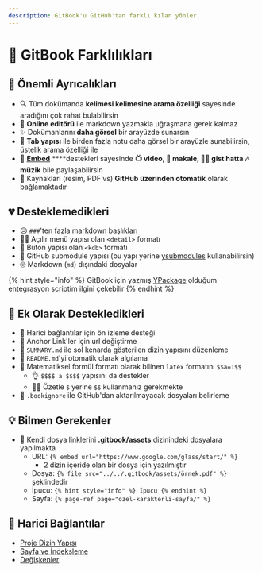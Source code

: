 ```yaml
---
description: GitBook'u GitHub'tan farklı kılan yönler.
---
```


# 🌟 GitBook Farklılıkları

## 🚀 Önemli Ayrıcalıkları

* 🔍 Tüm dokümanda **kelimesi kelimesine arama özelliği** sayesinde aradığını çok rahat bulabilirsin
* 📑 **Online editörü** ile markdown yazmakla uğraşmana gerek kalmaz
* ✨ Dokümanlarını **daha görsel** bir arayüzde sunarsın
* 📂 **Tab yapısı** ile birden fazla notu daha görsel bir arayüzle sunabilirsin, üstelik arama özelliği ile
* 🎴 [**Embed**](https://docs.gitbook.com/editing-content/embeds) ****destekleri sayesinde **📺 video, 📃 makale, 👨‍💻 gist hatta 🎶 müzik** bile paylaşabilirsin
* 💫 Kaynakları \(resim, PDF vs\) **GitHub üzerinden otomatik** olarak bağlamaktadır

## 💔 Desteklemedikleri

* 😥 `###`'ten fazla markdown başlıkları
* 🙇‍♂️ Açılır menü yapısı olan `<detail>` formatı
* 🔘 Buton yapısı olan `<kdb>` formatı
* 📁 GitHub submodule yapısı \(bu yapı yerine [ysubmodules](https://github.com/yedhrab/YPackage#-entegrasyon-scripti) kullanabilirsin\)
* 🙄 Markdown \(`md`\) dışındaki dosyalar

{% hint style="info" %}
GitBook için yazmış [YPackage](https://github.com/yedhrab/YPackage#-entegrasyon-scripti) olduğum entegrasyon scriptim ilgini çekebilir
{% endhint %}

## 💞 Ek Olarak Destekledikleri

* 👀 Harici bağlantılar için ön izleme desteği
* 🔗 Anchor Link'ler için url değiştirme
* 📑 `SUMMARY.md` ile sol kenarda gösterilen dizin yapısını düzenleme
* 📄 `README.md`'yi otomatik olarak algılama
* 🧮 Matematiksel formül formatı olarak bilinen `latex` formatını `$$a=1$$`
  * 👌 `$$$$ a $$$$` yapısını da destekler 
  * 💁‍♂️ Özetle `$` yerine `$$` kullanmanız gerekmekte
* 📜 `.bookignore` ile GitHub'dan aktarılmayacak dosyaları belirleme

## 💡 Bilmen Gerekenler

* 📂 Kendi dosya linklerini  **.gitbook/assets** dizinindeki dosyalara yapılmakta
  * URL: `{% embed url="https://www.google.com/glass/start/" %}`
    * 2 dizin içeride olan bir dosya için yazılmıştır
  * Dosya: `{% file src="../../.gitbook/assets/örnek.pdf" %}` şeklindedir
  * İpucu: `{% hint style="info" %} İpucu {% endhint %}`
  * Sayfa: `{% page-ref page="ozel-karakterli-sayfa/" %}`

## 🔗 Harici Bağlantılar

* [Proje Dizin Yapısı](https://github.com/GitbookIO/gitbook/blob/master/docs/structure.md)
* [Sayfa ve İndeksleme](https://github.com/GitbookIO/gitbook/blob/master/docs/pages.md)
* [Değişkenler](https://github.com/GitbookIO/gitbook/blob/master/docs/templating/variables.md)

